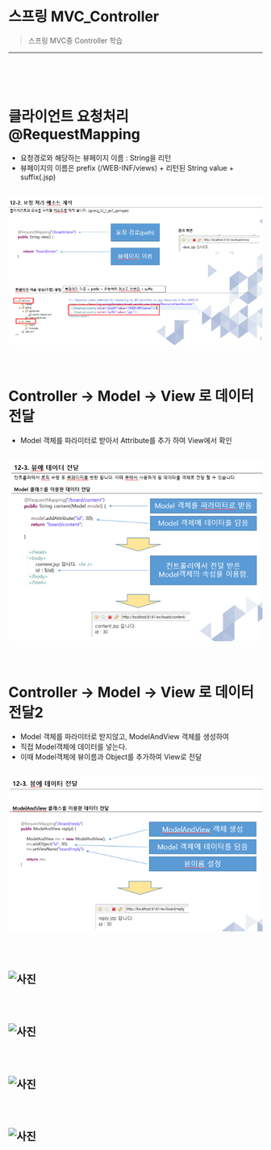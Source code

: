 # 스프링 MVC_Controller
> 스프링 MVC중 Controller 학습


<hr/>

<br/>
<br/>


  
<br/>

# 클라이언트 요청처리 @RequestMapping
- 요청경로와 해당하는 뷰페이지 이름 : String을 리턴 
- 뷰페이지의 이름은 prefix (/WEB-INF/views) + 리턴된 String value + suffix(.jsp)

## ![사진](https://github.com/leedongjoon121/SpringFramework_study/blob/lecture13/document_img/theory_1.PNG?raw=true)

<br/>

# Controller -> Model -> View 로 데이터 전달
- Model 객체를 파라미터로 받아서 Attribute를 추가 하여 View에서 확인
## ![사진](https://github.com/leedongjoon121/SpringFramework_study/blob/lecture13/document_img/theory_2.PNG?raw=true)


<br/>

# Controller -> Model -> View 로 데이터 전달2
- Model 객체를 파라미터로 받지않고, ModelAndView 객체를 생성하여
- 직접 Model객체에 데이터를 넣는다.
- 이때 Model객체에 뷰이름과 Object를 추가하여 View로 전달
## ![사진](https://github.com/leedongjoon121/SpringFramework_study/blob/lecture13/document_img/theory_3.PNG?raw=true)


<br/>

#
## ![사진](?raw=true)


<br/>

#
## ![사진](?raw=true)


<br/>

#
## ![사진](?raw=true)


<br/>

#
## ![사진](?raw=true)
